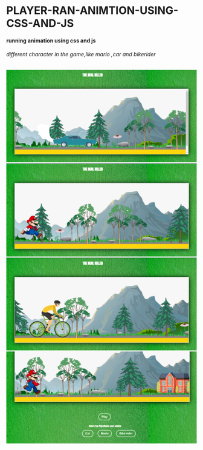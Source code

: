 # PLAYER-RAN-ANIMTION-USING-CSS-AND-JS
<h4>running animation using css and js</h4>
<h6>different character in the game,like mario ,car and bikerider</h6>
<img src="https://github.com/sahuved/PLAYER-RAN-ANIMTION-USING-CSS-AND-JS/blob/master/img/screen.PNG">

<img src="https://github.com/sahuved/PLAYER-RAN-ANIMTION-USING-CSS-AND-JS/blob/master/img/screen1.PNG">

<img src="https://github.com/sahuved/PLAYER-RAN-ANIMTION-USING-CSS-AND-JS/blob/master/img/screen2.PNG">

<img src="https://github.com/sahuved/PLAYER-RAN-ANIMTION-USING-CSS-AND-JS/blob/master/img/screen3.PNG">

